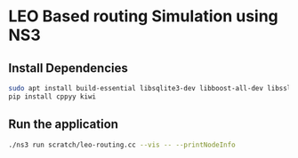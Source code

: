 # LEO Based routing Simulation using NS3

## Install Dependencies

```sh
sudo apt install build-essential libsqlite3-dev libboost-all-dev libssl-dev git python3-setuptools castxml gir1.2-goocanvas-2.0 gir1.2-gtk-3.0 libgirepository1.0-dev python3-dev python3-gi python3-gi-cairo python3-pip python3-pygraphviz python3-pygccxml g++ pkg-config sqlite3 ipython3 openmpi-bin openmpi-common openmpi-doc libopenmpi-dev autoconf cvs bzr unrar gdb valgrind uncrustify doxygen graphviz imagemagick python3-sphinx dia tcpdump libxml2 libxml2-dev cmake libc6-dev libc6-dev-i386 automake
pip install cppyy kiwi
```

## Run the application

```sh
./ns3 run scratch/leo-routing.cc --vis -- --printNodeInfo
```
